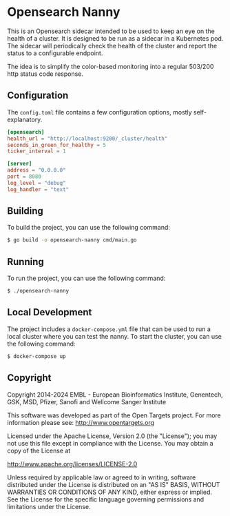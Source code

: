 # Opensearch Nanny

This is an Opensearch sidecar intended to be used to keep an eye on the health
of a cluster. It is designed to be run as a sidecar in a Kubernetes pod. The
sidecar will periodically check the health of the cluster and report the status
to a configurable endpoint.

The idea is to simplify the color-based monitoring into a regular 503/200 http
status code response.

## Configuration

The `config.toml` file contains a few configuration options, mostly self-explanatory.

```toml
[opensearch]
health_url = "http://localhost:9200/_cluster/health"
seconds_in_green_for_healthy = 5
ticker_interval = 1

[server]
address = "0.0.0.0"
port = 8080
log_level = "debug"
log_handler = "text"
```

## Building

To build the project, you can use the following command:

```bash
$ go build -o opensearch-nanny cmd/main.go
```

## Running

To run the project, you can use the following command:

```bash
$ ./opensearch-nanny
```

## Local Development

The project includes a `docker-compose.yml` file that can be used to run a local
cluster where you can test the nanny. To start the cluster, you can use the
following command:

```bash
$ docker-compose up
```

## Copyright

Copyright 2014-2024 EMBL - European Bioinformatics Institute, Genentech, GSK, MSD, Pfizer, Sanofi and Wellcome Sanger Institute

This software was developed as part of the Open Targets project. For more
information please see: http://www.opentargets.org

Licensed under the Apache License, Version 2.0 (the "License");
you may not use this file except in compliance with the License.
You may obtain a copy of the License at

http://www.apache.org/licenses/LICENSE-2.0

Unless required by applicable law or agreed to in writing, software
distributed under the License is distributed on an "AS IS" BASIS,
WITHOUT WARRANTIES OR CONDITIONS OF ANY KIND, either express or implied.
See the License for the specific language governing permissions and
limitations under the License.
